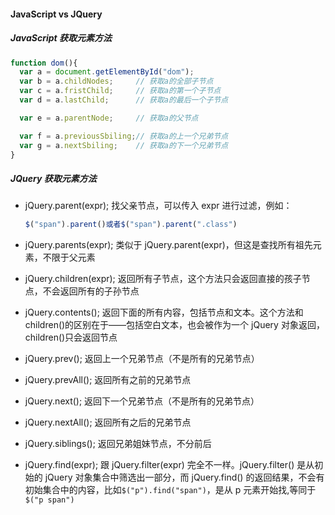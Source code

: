 #### JavaScript vs JQuery

##### JavaScript 获取元素方法

````javascript
function dom(){
  var a = document.getElementById("dom");
  var b = a.childNodes;     // 获取a的全部子节点
  var c = a.fristChild;     // 获取a的第一个子节点
  var d = a.lastChild;      // 获取a的最后一个子节点

  var e = a.parentNode;     // 获取a的父节点

  var f = a.previousSbiling;// 获取a的上一个兄弟节点
  var g = a.nextSbiling;    // 获取a的下一个兄弟节点
}
````

##### JQuery 获取元素方法

* jQuery.parent(expr);
  找父亲节点，可以传入 expr 进行过滤，例如：

  ````javascript
  $("span").parent()或者$("span").parent(".class")
  ````

* jQuery.parents(expr);
  类似于 jQuery.parent(expr)，但这是查找所有祖先元素，不限于父元素
* jQuery.children(expr);
  返回所有子节点，这个方法只会返回直接的孩子节点，不会返回所有的子孙节点
* jQuery.contents();
  返回下面的所有内容，包括节点和文本。这个方法和children()的区别在于——包括空白文本，也会被作为一个 jQuery 对象返回，children()只会返回节点
* jQuery.prev();
  返回上一个兄弟节点（不是所有的兄弟节点）
* jQuery.prevAll();
  返回所有之前的兄弟节点
* jQuery.next();
  返回下一个兄弟节点（不是所有的兄弟节点）
* jQuery.nextAll();
  返回所有之后的兄弟节点
* jQuery.siblings();
  返回兄弟姐妹节点，不分前后
* jQuery.find(expr);
  跟 jQuery.filter(expr) 完全不一样。jQuery.filter() 是从初始的 jQuery 对象集合中筛选出一部分，而 jQuery.find() 的返回结果，不会有初始集合中的内容，比如`$("p").find("span")`，是从 p 元素开始找,等同于`$("p span")`